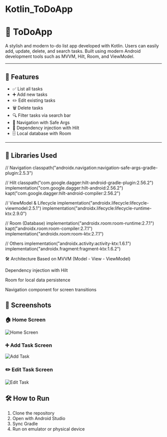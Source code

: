 # Kotlin_ToDoApp

# 📝 ToDoApp

A stylish and modern to-do list app developed with Kotlin. Users can easily add, update, delete, and search tasks. Built using modern Android development tools such as MVVM, Hilt, Room, and ViewModel.

---

## 🚀 Features

- ✅ List all tasks
- ➕ Add new tasks
- ✏️ Edit existing tasks
- 🗑️ Delete tasks
- 🔍 Filter tasks via search bar
- 🧭 Navigation with Safe Args
- 💉 Dependency injection with Hilt
- 🗄️ Local database with Room

---

## 🧩 Libraries Used

// Navigation
classpath("androidx.navigation:navigation-safe-args-gradle-plugin:2.5.3")

// Hilt
classpath("com.google.dagger:hilt-android-gradle-plugin:2.56.2")
implementation("com.google.dagger:hilt-android:2.56.2")
kapt("com.google.dagger:hilt-android-compiler:2.56.2")

// ViewModel & Lifecycle
implementation("androidx.lifecycle:lifecycle-viewmodel:2.5.1")
implementation("androidx.lifecycle:lifecycle-runtime-ktx:2.9.0")

// Room (Database)
implementation("androidx.room:room-runtime:2.7.1")
kapt("androidx.room:room-compiler:2.7.1")
implementation("androidx.room:room-ktx:2.7.1")

// Others
implementation("androidx.activity:activity-ktx:1.6.1")
implementation("androidx.fragment:fragment-ktx:1.6.2")


🛠 Architecture
Based on MVVM (Model - View - ViewModel)

Dependency injection with Hilt

Room for local data persistence

Navigation component for screen transitions


## 📸 Screenshots

### 🏠 Home Screen
![Home Screen](/app/src/main/assets/ssMainFragment.png)

### ➕ Add Task Screen
![Add Task](/app/src/main/assets/ssCreateFragment.png)

### ✏️ Edit Task Screen
![Edit Task](/app/src/main/assets/ssUpdateFragment.png)


## 🛠 How to Run

1. Clone the repository
2. Open with Android Studio
3. Sync Gradle
4. Run on emulator or physical device

